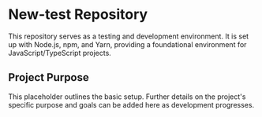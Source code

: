 # New-test Repository

This repository serves as a testing and development environment. It is set up with Node.js, npm, and Yarn, providing a foundational environment for JavaScript/TypeScript projects.

## Project Purpose
This placeholder outlines the basic setup. Further details on the project's specific purpose and goals can be added here as development progresses.

